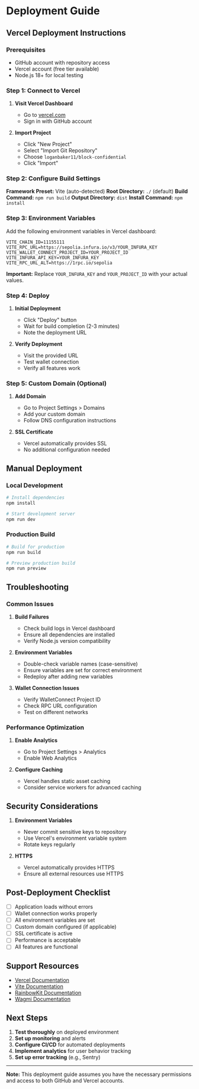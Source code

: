 # Deployment Guide

## Vercel Deployment Instructions

### Prerequisites
- GitHub account with repository access
- Vercel account (free tier available)
- Node.js 18+ for local testing

### Step 1: Connect to Vercel

1. **Visit Vercel Dashboard**
   - Go to [vercel.com](https://vercel.com)
   - Sign in with GitHub account

2. **Import Project**
   - Click "New Project"
   - Select "Import Git Repository"
   - Choose `loganbaker11/block-confidential`
   - Click "Import"

### Step 2: Configure Build Settings

**Framework Preset:** Vite (auto-detected)
**Root Directory:** `./` (default)
**Build Command:** `npm run build`
**Output Directory:** `dist`
**Install Command:** `npm install`

### Step 3: Environment Variables

Add the following environment variables in Vercel dashboard:

```
VITE_CHAIN_ID=11155111
VITE_RPC_URL=https://sepolia.infura.io/v3/YOUR_INFURA_KEY
VITE_WALLET_CONNECT_PROJECT_ID=YOUR_PROJECT_ID
VITE_INFURA_API_KEY=YOUR_INFURA_KEY
VITE_RPC_URL_ALT=https://1rpc.io/sepolia
```

**Important:** Replace `YOUR_INFURA_KEY` and `YOUR_PROJECT_ID` with your actual values.

### Step 4: Deploy

1. **Initial Deployment**
   - Click "Deploy" button
   - Wait for build completion (2-3 minutes)
   - Note the deployment URL

2. **Verify Deployment**
   - Visit the provided URL
   - Test wallet connection
   - Verify all features work

### Step 5: Custom Domain (Optional)

1. **Add Domain**
   - Go to Project Settings > Domains
   - Add your custom domain
   - Follow DNS configuration instructions

2. **SSL Certificate**
   - Vercel automatically provides SSL
   - No additional configuration needed

## Manual Deployment

### Local Development

```bash
# Install dependencies
npm install

# Start development server
npm run dev
```

### Production Build

```bash
# Build for production
npm run build

# Preview production build
npm run preview
```

## Troubleshooting

### Common Issues

1. **Build Failures**
   - Check build logs in Vercel dashboard
   - Ensure all dependencies are installed
   - Verify Node.js version compatibility

2. **Environment Variables**
   - Double-check variable names (case-sensitive)
   - Ensure variables are set for correct environment
   - Redeploy after adding new variables

3. **Wallet Connection Issues**
   - Verify WalletConnect Project ID
   - Check RPC URL configuration
   - Test on different networks

### Performance Optimization

1. **Enable Analytics**
   - Go to Project Settings > Analytics
   - Enable Web Analytics

2. **Configure Caching**
   - Vercel handles static asset caching
   - Consider service workers for advanced caching

## Security Considerations

1. **Environment Variables**
   - Never commit sensitive keys to repository
   - Use Vercel's environment variable system
   - Rotate keys regularly

2. **HTTPS**
   - Vercel automatically provides HTTPS
   - Ensure all external resources use HTTPS

## Post-Deployment Checklist

- [ ] Application loads without errors
- [ ] Wallet connection works properly
- [ ] All environment variables are set
- [ ] Custom domain configured (if applicable)
- [ ] SSL certificate is active
- [ ] Performance is acceptable
- [ ] All features are functional

## Support Resources

- [Vercel Documentation](https://vercel.com/docs)
- [Vite Documentation](https://vitejs.dev/guide/)
- [RainbowKit Documentation](https://www.rainbowkit.com/docs/introduction)
- [Wagmi Documentation](https://wagmi.sh/)

## Next Steps

1. **Test thoroughly** on deployed environment
2. **Set up monitoring** and alerts
3. **Configure CI/CD** for automated deployments
4. **Implement analytics** for user behavior tracking
5. **Set up error tracking** (e.g., Sentry)

---

**Note:** This deployment guide assumes you have the necessary permissions and access to both GitHub and Vercel accounts.